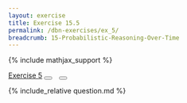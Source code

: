 ```yaml
---
layout: exercise
title: Exercise 15.5
permalink: /dbn-exercises/ex_5/
breadcrumb: 15-Probabilistic-Reasoning-Over-Time
---
```


{% include mathjax_support %}

<div class="card">
<div class="card-header p-2">
<a href='#' class="p-2">Exercise 5</a>
<button type="button" class="btn btn-dark float-right" title="Solve this Exercise" onclick="solve('ex15.5');" href="#"><i id="ex15.5" class="fas fa-pen" style="color:white"></i></button>
<a class="edit_question" href="#"><button type="button" class="btn btn-dark float-right" title="Edit this Question"  style="margin-left:10px; margin-right:10px;" onclick="edit('ex15.5');" href="#"><i id="ex15.5" class="far fa-edit" style="color:white"></i></button></a>
</div>
<div class="card-body">
<p class="card-text">{% include_relative question.md %}</p>
</div>
</div>
<br>
